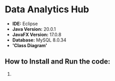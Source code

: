 # Data Analytics Hub
- **IDE:** Eclipse
- **Java Version:** 20.0.1
- **JavaFX Version:** 17.0.8
- **Database:** MySQL 8.0.34
- **'Class Diagram'**

## How to Install and Run the code:
1. 

